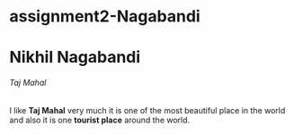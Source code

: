 # assignment2-Nagabandi
# Nikhil Nagabandi
###### Taj Mahal
I like **Taj Mahal** very much it is one of the most beautiful place in the world and also it is one **tourist place** around the world.